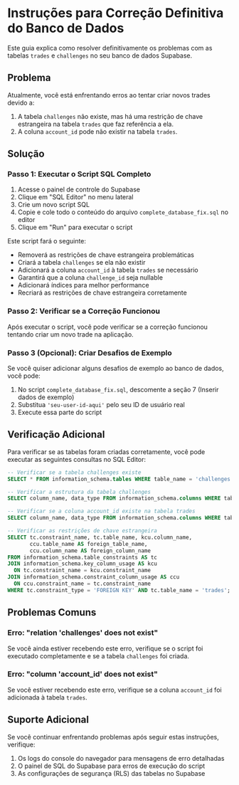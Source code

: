 # Instruções para Correção Definitiva do Banco de Dados

Este guia explica como resolver definitivamente os problemas com as tabelas `trades` e `challenges` no seu banco de dados Supabase.

## Problema

Atualmente, você está enfrentando erros ao tentar criar novos trades devido a:

1. A tabela `challenges` não existe, mas há uma restrição de chave estrangeira na tabela `trades` que faz referência a ela.
2. A coluna `account_id` pode não existir na tabela `trades`.

## Solução

### Passo 1: Executar o Script SQL Completo

1. Acesse o painel de controle do Supabase
2. Clique em "SQL Editor" no menu lateral
3. Crie um novo script SQL
4. Copie e cole todo o conteúdo do arquivo `complete_database_fix.sql` no editor
5. Clique em "Run" para executar o script

Este script fará o seguinte:
- Removerá as restrições de chave estrangeira problemáticas
- Criará a tabela `challenges` se ela não existir
- Adicionará a coluna `account_id` à tabela `trades` se necessário
- Garantirá que a coluna `challenge_id` seja nullable
- Adicionará índices para melhor performance
- Recriará as restrições de chave estrangeira corretamente

### Passo 2: Verificar se a Correção Funcionou

Após executar o script, você pode verificar se a correção funcionou tentando criar um novo trade na aplicação.

### Passo 3 (Opcional): Criar Desafios de Exemplo

Se você quiser adicionar alguns desafios de exemplo ao banco de dados, você pode:

1. No script `complete_database_fix.sql`, descomente a seção 7 (Inserir dados de exemplo)
2. Substitua `'seu-user-id-aqui'` pelo seu ID de usuário real
3. Execute essa parte do script

## Verificação Adicional

Para verificar se as tabelas foram criadas corretamente, você pode executar as seguintes consultas no SQL Editor:

```sql
-- Verificar se a tabela challenges existe
SELECT * FROM information_schema.tables WHERE table_name = 'challenges';

-- Verificar a estrutura da tabela challenges
SELECT column_name, data_type FROM information_schema.columns WHERE table_name = 'challenges';

-- Verificar se a coluna account_id existe na tabela trades
SELECT column_name, data_type FROM information_schema.columns WHERE table_name = 'trades' AND column_name = 'account_id';

-- Verificar as restrições de chave estrangeira
SELECT tc.constraint_name, tc.table_name, kcu.column_name, 
       ccu.table_name AS foreign_table_name,
       ccu.column_name AS foreign_column_name 
FROM information_schema.table_constraints AS tc 
JOIN information_schema.key_column_usage AS kcu
  ON tc.constraint_name = kcu.constraint_name
JOIN information_schema.constraint_column_usage AS ccu
  ON ccu.constraint_name = tc.constraint_name
WHERE tc.constraint_type = 'FOREIGN KEY' AND tc.table_name = 'trades';
```

## Problemas Comuns

### Erro: "relation 'challenges' does not exist"

Se você ainda estiver recebendo este erro, verifique se o script foi executado completamente e se a tabela `challenges` foi criada.

### Erro: "column 'account_id' does not exist"

Se você estiver recebendo este erro, verifique se a coluna `account_id` foi adicionada à tabela `trades`.

## Suporte Adicional

Se você continuar enfrentando problemas após seguir estas instruções, verifique:

1. Os logs do console do navegador para mensagens de erro detalhadas
2. O painel de SQL do Supabase para erros de execução do script
3. As configurações de segurança (RLS) das tabelas no Supabase 